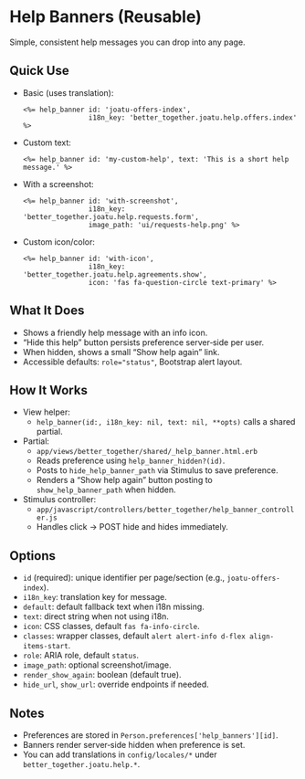 # Help Banners (Reusable)

Simple, consistent help messages you can drop into any page.

## Quick Use

- Basic (uses translation):

  ```erb
  <%= help_banner id: 'joatu-offers-index',
                  i18n_key: 'better_together.joatu.help.offers.index' %>
  ```

- Custom text:

  ```erb
  <%= help_banner id: 'my-custom-help', text: 'This is a short help message.' %>
  ```

- With a screenshot:

  ```erb
  <%= help_banner id: 'with-screenshot',
                  i18n_key: 'better_together.joatu.help.requests.form',
                  image_path: 'ui/requests-help.png' %>
  ```

- Custom icon/color:

  ```erb
  <%= help_banner id: 'with-icon',
                  i18n_key: 'better_together.joatu.help.agreements.show',
                  icon: 'fas fa-question-circle text-primary' %>
  ```

## What It Does

- Shows a friendly help message with an info icon.
- “Hide this help” button persists preference server‑side per user.
- When hidden, shows a small “Show help again” link.
- Accessible defaults: `role="status"`, Bootstrap alert layout.

## How It Works

- View helper:
  - `help_banner(id:, i18n_key: nil, text: nil, **opts)` calls a shared partial.
- Partial:
  - `app/views/better_together/shared/_help_banner.html.erb`
  - Reads preference using `help_banner_hidden?(id)`.
  - Posts to `hide_help_banner_path` via Stimulus to save preference.
  - Renders a “Show help again” button posting to `show_help_banner_path` when hidden.
- Stimulus controller:
  - `app/javascript/controllers/better_together/help_banner_controller.js`
  - Handles click → POST hide and hides immediately.

## Options

- `id` (required): unique identifier per page/section (e.g., `joatu-offers-index`).
- `i18n_key`: translation key for message.
- `default`: default fallback text when i18n missing.
- `text`: direct string when not using i18n.
- `icon`: CSS classes, default `fas fa-info-circle`.
- `classes`: wrapper classes, default `alert alert-info d-flex align-items-start`.
- `role`: ARIA role, default `status`.
- `image_path`: optional screenshot/image.
- `render_show_again`: boolean (default true).
- `hide_url`, `show_url`: override endpoints if needed.

## Notes

- Preferences are stored in `Person.preferences['help_banners'][id]`.
- Banners render server‑side hidden when preference is set.
- You can add translations in `config/locales/*` under `better_together.joatu.help.*`.


